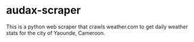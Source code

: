 # audax-scraper

This is a python web scraper that crawls weather.com to get daily weather stats for the city of Yaounde, Cameroon.
